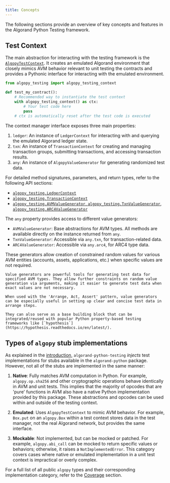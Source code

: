 ```yaml
---
title: Concepts
---
```


The following sections provide an overview of key concepts and features in the Algorand Python Testing framework.

## Test Context

The main abstraction for interacting with the testing framework is the [`AlgopyTestContext`](../api-context#algopy_testing.AlgopyTestContext). It creates an emulated Algorand environment that closely mimics AVM behavior relevant to unit testing the contracts and provides a Pythonic interface for interacting with the emulated environment.

```python
from algopy_testing import algopy_testing_context

def test_my_contract():
    # Recommended way to instantiate the test context
    with algopy_testing_context() as ctx:
        # Your test code here
        pass
    # ctx is automatically reset after the test code is executed
```

The context manager interface exposes three main properties:

1. `ledger`: An instance of `LedgerContext` for interacting with and querying the emulated Algorand ledger state.
2. `txn`: An instance of `TransactionContext` for creating and managing transaction groups, submitting transactions, and accessing transaction results.
3. `any`: An instance of `AlgopyValueGenerator` for generating randomized test data.

For detailed method signatures, parameters, and return types, refer to the following API sections:
- [`algopy_testing.LedgerContext`](../api)
- [`algopy_testing.TransactionContext`](../api)
- [`algopy_testing.AVMValueGenerator`, `algopy_testing.TxnValueGenerator`, `algopy_testing.ARC4ValueGenerator`](../api)

The `any` property provides access to different value generators:

- `AVMValueGenerator`: Base abstractions for AVM types. All methods are available directly on the instance returned from `any`.
- `TxnValueGenerator`: Accessible via `any.txn`, for transaction-related data.
- `ARC4ValueGenerator`: Accessible via `any.arc4`, for ARC4 type data.

These generators allow creation of constrained random values for various AVM entities (accounts, assets, applications, etc.) when specific values are not required.

```{hint}
Value generators are powerful tools for generating test data for specified AVM types. They allow further constraints on random value generation via arguments, making it easier to generate test data when exact values are not necessary.

When used with the 'Arrange, Act, Assert' pattern, value generators can be especially useful in setting up clear and concise test data in arrange steps.

They can also serve as a base building block that can be integrated/reused with popular Python property-based testing frameworks like [`hypothesis`](https://hypothesis.readthedocs.io/en/latest/).
```

## Types of `algopy` stub implementations

As explained in the [introduction](index), `algorand-python-testing` _injects_ test implementations for stubs available in the `algorand-python` package. However, not all of the stubs are implemented in the same manner:

1. **Native**: Fully matches AVM computation in Python. For example, `algopy.op.sha256` and other cryptographic operations behave identically in AVM and unit tests. This implies that the majority of opcodes that are 'pure' functions in AVM also have a native Python implementation provided by this package. These abstractions and opcodes can be used within and outside of the testing context.

2. **Emulated**: Uses `AlgopyTestContext` to mimic AVM behavior. For example, `Box.put` on an `algopy.Box` within a test context stores data in the test manager, not the real Algorand network, but provides the same interface.

3. **Mockable**: Not implemented, but can be mocked or patched. For example, `algopy.abi_call` can be mocked to return specific values or behaviors; otherwise, it raises a `NotImplementedError`. This category covers cases where native or emulated implementation in a unit test context is impractical or overly complex.

For a full list of all public `algopy` types and their corresponding implementation category, refer to the [Coverage](coverage) section.
```